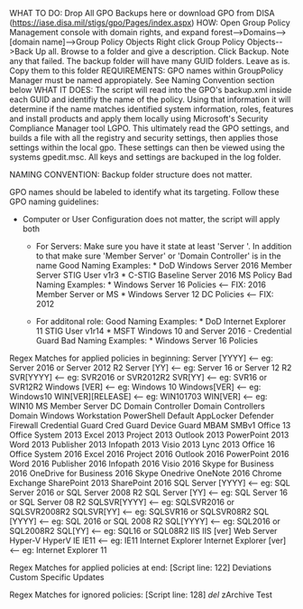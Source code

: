 WHAT TO DO:		Drop All GPO Backups here or download GPO from DISA (https://iase.disa.mil/stigs/gpo/Pages/index.aspx)
HOW:			Open Group Policy Management console with domain rights, and expand forest-->Domains-->[domain name]-->Group Policy Objects
				Right click Group Policy Objects-->Back Up all. Browse to a folder and give a description. Click Backup. Note any that failed. 
				The backup folder will have many GUID folders. Leave as is. Copy them to this folder
REQUIREMENTS:	GPO names within GroupPolicy Manager must be named appropiately. See Naming Convention section below
WHAT IT DOES: 	The script will read into the GPO's backup.xml inside each GUID and identifiy the name of the policy. 
				Using that information it will determine if the name matches identified system information, roles, features and install products
				and apply them locally using Microsoft's Security Compliance Manager tool LGPO. This ultimately read the GPO settings, and builds
				a file with all the registry and security settings, then applies those settings within the local gpo. These settings can then be
				viewed using the systems gpedit.msc. All keys and settings are backuped in the log folder. 

NAMING CONVENTION:
Backup folder structure does not matter. 

GPO names should be labeled to identify what its targeting. Follow these GPO naming guidelines:
  - Computer or User Configuration does not matter, the script will apply both
    - For Servers: Make sure you have it state at least 'Server <version>'. In addition to that make sure 'Member Server' or 'Domain Controller' is in the name
	    Good Naming Examples:
		    * DoD Windows Server 2016 Member Server STIG User v1r3
		    * C-STIG Baseline Server 2016 MS Policy
	    Bad Naming Examples:
		    * Windows Server 16 Policies <-- FIX: 2016 Member Server or MS
		    * Windows Server 12 DC Policies  <-- FIX: 2012

    - For additonal role:
	    Good Naming Examples: 
		    * DoD Internet Explorer 11 STIG User v1r14
		    * MSFT Windows 10 and Server 2016 - Credential Guard
	    Bad Naming Examples:
		    * Windows Server 16 Policies



Regex Matches for applied policies in beginning:
    Server [YYYY]		<-- eg: Server 2016 or Server 2012 R2
    Server [YY]		<-- eg: Server 16 or Server 12 R2
    SVR[YYYY]		<-- eg: SVR2016 or SVR2012R2
    SVR[YY]			<-- eg: SVR16 or SVR12R2
    Windows [VER]		<-- eg: Windows 10
    Windows[VER]		<-- eg: Windows10
    WIN[VER][RELEASE] 	<-- eg: WIN101703
    WIN[VER]		<-- eg: WIN10
    MS
    Member Server
    DC
    Domain Controller
    Domain Controllers
    Domain
    Windows
    Workstation
    PowerShell
    Default
    AppLocker
    Defender
    Firewall
    Credential Guard
    Cred Guard
    Device Guard
    MBAM
    SMBv1
    Office 13
    Office System 2013
    Excel 2013
    Project 2013
    Outlook 2013
    PowerPoint 2013
    Word 2013
    Publisher 2013
    Infopath 2013
    Visio 2013
    Lync 2013
    Office 16
    Office System 2016
    Excel 2016
    Project 2016
    Outlook 2016
    PowerPoint 2016
    Word 2016
    Publisher 2016
    Infopath 2016
    Visio 2016
    Skype for Business 2016
    OneDrive for Business 2016
    Skype
    Onedrive
    OneNote 2016
    Chrome
    Exchange
    SharePoint 2013
    SharePoint 2016
    SQL Server [YYYY]		<-- eg: SQL Server 2016 or SQL Server 2008 R2
    SQL Server [YY]			<-- eg: SQL Server 16 or SQL Server 08 R2
    SQLSVR[YYYY]			<-- eg: SQLSVR2016 or SQLSVR2008R2
    SQLSVR[YY]			<-- eg: SQLSVR16 or SQLSVR08R2
    SQL [YYYY]			<-- eg: SQL 2016 or SQL 2008 R2
    SQL[YYYY]			<-- eg: SQL2016 or SQL2008R2
    SQL[YY]				<-- eg: SQL16 or SQL08R2
    IIS
    IIS [ver]
    Web Server
    Hyper-V
    HyperV
    IE
    IE11				<-- eg: IE11
    Internet Explorer
    Internet Explorer [ver]		<-- eg: Internet Explorer 11

Regex Matches for applied policies at end: [Script line: 122]
    Deviations
    Custom
    Specific
    Updates

Regex Matches for ignored policies: [Script line: 128]
    _del_
    zArchive
    Test

